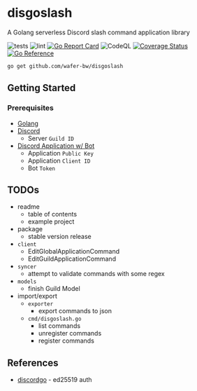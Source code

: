 # disgoslash
A Golang serverless Discord slash command application library

![tests](https://github.com/wafer-bw/disgoslash/workflows/tests/badge.svg)
![lint](https://github.com/wafer-bw/disgoslash/workflows/lint/badge.svg)
[![Go Report Card](https://goreportcard.com/badge/github.com/wafer-bw/disgoslash)](https://goreportcard.com/report/github.com/wafer-bw/disgoslash)
![CodeQL](https://github.com/wafer-bw/disgoslash/workflows/CodeQL/badge.svg)
[![Coverage Status](https://coveralls.io/repos/github/wafer-bw/disgoslash/badge.svg)](https://coveralls.io/github/wafer-bw/disgoslash)
[![Go Reference](https://pkg.go.dev/badge/github.com/wafer-bw/disgoslash.svg)](https://pkg.go.dev/github.com/wafer-bw/disgoslash)

```sh
go get github.com/wafer-bw/disgoslash
```

## Getting Started

### Prerequisites
* [Golang](https://golang.org/dl/)
* [Discord](https://discord.com/)
    * Server `Guild ID`
* [Discord Application w/ Bot](https://discord.com/developers/applications)
    * Application `Public Key`
    * Application `Client ID`
    * Bot `Token`

## TODOs
* readme
    * table of contents
    * example project
* package
    * stable version release
* `client`
    * EditGlobalApplicationCommand
    * EditGuildApplicationCommand
* `syncer`
    * attempt to validate commands with some regex
* `models`
    * finish Guild Model
* import/export
    * `exporter`
        * export commands to json
    * `cmd/disgoslash.go`
        * list commands
        * unregister commands
        * register commands


## References
* [discordgo](https://github.com/bwmarrin/discordgo) - ed25519 auth
